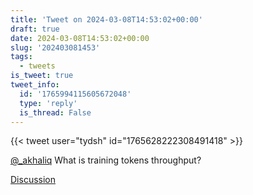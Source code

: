 ```yaml
---
title: 'Tweet on 2024-03-08T14:53:02+00:00'
draft: true
date: 2024-03-08T14:53:02+00:00
slug: '202403081453'
tags:
  - tweets
is_tweet: true
tweet_info:
  id: '1765994115605672048'
  type: 'reply'
  is_thread: False
---
```




{{< tweet user="tydsh" id="1765628222308491418" >}}

[@_akhaliq](https://x.com/_akhaliq) What is training tokens throughput?

[Discussion](https://x.com/sytelus/status/1765994115605672048)
